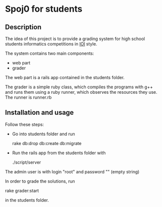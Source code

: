 Spoj0 for students
==================

Description
-----------

The idea of this project is to provide a grading system for high school students informatics competitions in [IOI][IOI] style.

The system contains two main components:
 * web part
 * grader
 
The web part is a rails app contained in the students folder.

The grader is a simple ruby class, which compiles the programs with g++ and runs them using a ruby runner, which observes the resources they use. The runner is runner.rb

Installation and usage
----------------------

Follow these steps:

* Go into students folder and run

  rake db:drop db:create db:migrate
   
* Run the rails app from the students folder with

  ./script/server
   
The admin user is with login "root" and password "" (empty string)

In order to grade the solutions, run

  rake grader:start
  
in the students folder.

[IOI]: http://olympiads.win.tue.nl/ioi/
